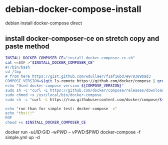 # debian-docker-compose-install
debian install docker-compose direct


## install docker-composer-ce on stretch copy and paste method

```bash
INSTALL_DOCKER_COMPOSER_CE="install-docker-composer-ce.sh"
cat <<EOF >"$INSTALL_DOCKER_COMPOSER_CE"
#!/bin/bash
cd /tmp
# from here https://gist.github.com/wdullaer/f1af16bd7e970389bad3
COMPOSE_VERSION=$(git ls-remote https://github.com/docker/compose | grep refs/tags | grep -oP "[0-9]+\.[0-9][0-9]+\.[0-9]+$" | tail -n 1)
echo "Used docker-compose version ${COMPOSE_VERSION}"
sudo sh -c "curl -L https://github.com/docker/compose/releases/download/${COMPOSE_VERSION}/docker-compose-`uname -s`-`uname -m` > /usr/local/bin/docker-compose"
sudo chmod +x /usr/local/bin/docker-compose
sudo sh -c "curl -L https://raw.githubusercontent.com/docker/compose/${COMPOSE_VERSION}/contrib/completion/bash/docker-compose > /etc/bash_completion.d/docker-compose"

echo "run than for simple test: docker-compose -v"
echo "thx!!!"
EOF
chmod +x $INSTALL_DOCKER_COMPOSER_CE
```

docker run -u$UID:$GID -w$PWD -v$PWD:$PWD docker-compose -f simple.yml up -d
